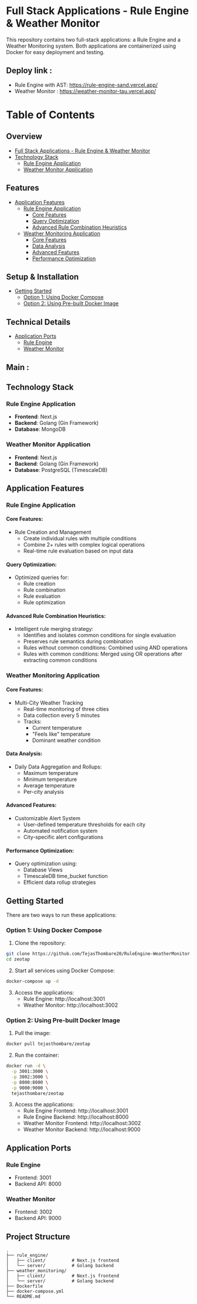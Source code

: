 # Full Stack Applications - Rule Engine & Weather Monitor

This repository contains two full-stack applications: a Rule Engine and a Weather Monitoring system. Both applications are containerized using Docker for easy deployment and testing.

## Deploy link : 
- Rule Engine with AST: https://rule-engine-sand.vercel.app/
- Weather Monitor : https://weather-monitor-tau.vercel.app/

# Table of Contents

## Overview
- [Full Stack Applications - Rule Engine & Weather Monitor](#full-stack-applications---rule-engine--weather-monitor)
- [Technology Stack](#technology-stack)
  - [Rule Engine Application](#rule-engine-application)
  - [Weather Monitor Application](#weather-monitor-application)

## Features
- [Application Features](#application-features)
  - [Rule Engine Application](#rule-engine-application-1)
    - [Core Features](#core-features)
    - [Query Optimization](#query-optimization)
    - [Advanced Rule Combination Heuristics](#advanced-rule-combination-heuristics)
  - [Weather Monitoring Application](#weather-monitoring-application)
    - [Core Features](#core-features-1)
    - [Data Analysis](#data-analysis)
    - [Advanced Features](#advanced-features)
    - [Performance Optimization](#performance-optimization)

## Setup & Installation
- [Getting Started](#getting-started)
  - [Option 1: Using Docker Compose](#option-1-using-docker-compose)
  - [Option 2: Using Pre-built Docker Image](#option-2-using-pre-built-docker-image)

## Technical Details
- [Application Ports](#application-ports)
  - [Rule Engine](#rule-engine)
  - [Weather Monitor](#weather-monitor)


## Main  : 

## Technology Stack

### Rule Engine Application
- **Frontend**: Next.js
- **Backend**: Golang (Gin Framework)
- **Database**: MongoDB

### Weather Monitor Application
- **Frontend**: Next.js
- **Backend**: Golang (Gin Framework)
- **Database**: PostgreSQL (TimescaleDB)


## Application Features

### Rule Engine Application
#### Core Features:
- Rule Creation and Management
  - Create individual rules with multiple conditions
  - Combine 2+ rules with complex logical operations
  - Real-time rule evaluation based on input data

#### Query Optimization:
- Optimized queries for:
  - Rule creation
  - Rule combination
  - Rule evaluation
  - Rule optimization

#### Advanced Rule Combination Heuristics:
- Intelligent rule merging strategy:
  - Identifies and isolates common conditions for single evaluation
  - Preserves rule semantics during combination
  - Rules without common conditions: Combined using AND operations
  - Rules with common conditions: Merged using OR operations after extracting common conditions

### Weather Monitoring Application
#### Core Features:
- Multi-City Weather Tracking
  - Real-time monitoring of three cities
  - Data collection every 5 minutes
  - Tracks:
    - Current temperature
    - "Feels like" temperature
    - Dominant weather condition

#### Data Analysis:
- Daily Data Aggregation and Rollups:
  - Maximum temperature
  - Minimum temperature
  - Average temperature
  - Per-city analysis

#### Advanced Features:
- Customizable Alert System
  - User-defined temperature thresholds for each city
  - Automated notification system
  - City-specific alert configurations

#### Performance Optimization:
- Query optimization using:
  - Database Views
  - TimescaleDB time_bucket function
  - Efficient data rollup strategies

## Getting Started

There are two ways to run these applications:

### Option 1: Using Docker Compose

1. Clone the repository:
```bash
git clone https://github.com/TejasThombare20/RuleEngine-WeatherMonitor.git
cd zeotap
```

2. Start all services using Docker Compose:
```bash
docker-compose up -d
```

3. Access the applications:
   - Rule Engine: http://localhost:3001
   - Weather Monitor: http://localhost:3002

### Option 2: Using Pre-built Docker Image

1. Pull the image:
```bash
docker pull tejasthombare/zeotap
```

2. Run the container:
```bash
docker run -d \
  -p 3001:3000 \
  -p 3002:3000 \
  -p 8000:8000 \
  -p 9000:9000 \
  tejasthombare/zeotap
```

3. Access the applications:
   - Rule Engine Frontend: http://localhost:3001
   - Rule Engine Backend: http://localhost:8000
   - Weather Monitor Frontend: http://localhost:3002
   - Weather Monitor Backend: http://localhost:9000

## Application Ports

### Rule Engine
- Frontend: 3001
- Backend API: 8000

### Weather Monitor
- Frontend: 3002
- Backend API: 9000

## Project Structure

```
.
├── rule_engine/
│   ├── client/          # Next.js frontend
│   └── server/          # Golang backend
├── weather_monitoring/
│   ├── client/          # Next.js frontend
│   └── server/          # Golang backend
├── Dockerfile
├── docker-compose.yml
└── README.md
```



